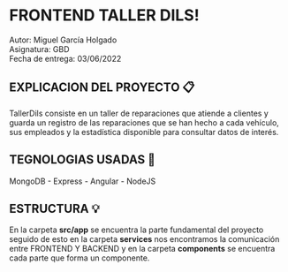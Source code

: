 # FRONTEND TALLER DILS!
Autor: Miguel García Holgado<br>
Asignatura: GBD<br>
Fecha de entrega: 03/06/2022<br>

## EXPLICACION DEL PROYECTO 📋

TallerDils consiste en un taller de reparaciones que atiende a clientes y guarda un registro de las reparaciones que se han hecho a cada vehículo, sus empleados y la estadística disponible para consultar datos de interés.



## TEGNOLOGIAS USADAS 🚀

MongoDB - Express - Angular - NodeJS

## ESTRUCTURA 💡
En la carpeta **src/app** se encuentra la parte fundamental del proyecto seguido de esto en la carpeta **services** nos encontramos la comunicación entre FRONTEND Y BACKEND y en la carpeta **components** se encuentra cada parte que forma un componente.
